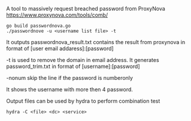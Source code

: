A tool to massively request breached password from ProxyNova https://www.proxynova.com/tools/comb/

```
go build passwordnova.go
./passwordnove -u <username list file> -t
```
It outputs passwordnova_result.txt contains the result from proxynova in format of [user email addaress]:[password]

-t is used to remove the domain in email address. It generates password_trim.txt in format of [username]:[password]

-nonum skip the line if the password is numberonly

It shows the username with more then 4 password. 

Output files can be used by hydra to perform combination test
```
hydra -C <file> <dc> <service>
```

